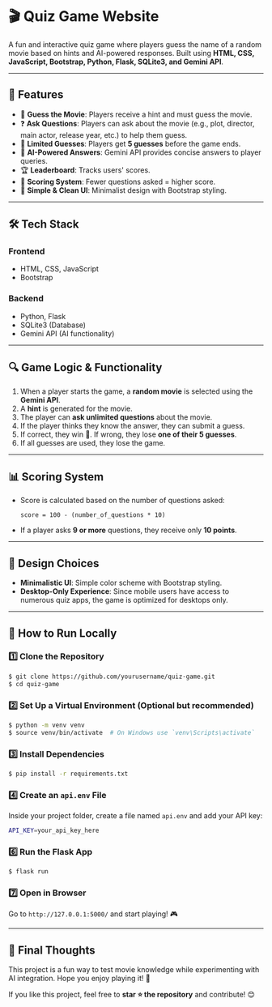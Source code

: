 # 🎬 Quiz Game Website

A fun and interactive quiz game where players guess the name of a random movie based on hints and AI-powered responses. Built using **HTML, CSS, JavaScript, Bootstrap, Python, Flask, SQLite3, and Gemini API**.

---

## 🚀 Features
- 📝 **Guess the Movie**: Players receive a hint and must guess the movie.
- ❓ **Ask Questions**: Players can ask about the movie (e.g., plot, director, main actor, release year, etc.) to help them guess.
- 🎯 **Limited Guesses**: Players get **5 guesses** before the game ends.
- 🤖 **AI-Powered Answers**: Gemini API provides concise answers to player queries.
- 🏆 **Leaderboard**: Tracks users' scores.
- 🔢 **Scoring System**: Fewer questions asked = higher score.
- 🎨 **Simple & Clean UI**: Minimalist design with Bootstrap styling.

---

## 🛠️ Tech Stack
### **Frontend**
- HTML, CSS, JavaScript
- Bootstrap

### **Backend**
- Python, Flask
- SQLite3 (Database)
- Gemini API (AI functionality)

---

## 🔍 Game Logic & Functionality
1. When a player starts the game, a **random movie** is selected using the **Gemini API**.
2. A **hint** is generated for the movie.
3. The player can **ask unlimited questions** about the movie.
4. If the player thinks they know the answer, they can submit a guess.
5. If correct, they win 🎉. If wrong, they lose **one of their 5 guesses**.
6. If all guesses are used, they lose the game.

---

## 📊 Scoring System
- Score is calculated based on the number of questions asked:
  ```
  score = 100 - (number_of_questions * 10)
  ```
- If a player asks **9 or more** questions, they receive only **10 points**.

---

## 🎨 Design Choices
- **Minimalistic UI**: Simple color scheme with Bootstrap styling.
- **Desktop-Only Experience**: Since mobile users have access to numerous quiz apps, the game is optimized for desktops only.

---

## 📜 How to Run Locally
### **1️⃣ Clone the Repository**
```bash
$ git clone https://github.com/yourusername/quiz-game.git
$ cd quiz-game
```
### **2️⃣ Set Up a Virtual Environment** (Optional but recommended)
```bash
$ python -m venv venv
$ source venv/bin/activate  # On Windows use `venv\Scripts\activate`
```
### **3️⃣ Install Dependencies**
```bash
$ pip install -r requirements.txt
```
### **4️⃣ Create an `api.env` File**
Inside your project folder, create a file named `api.env` and add your API key:
```bash
API_KEY=your_api_key_here
```
### **6️⃣ Run the Flask App**
```bash
$ flask run
```
### **7️⃣ Open in Browser**
Go to `http://127.0.0.1:5000/` and start playing! 🎮

---

## 🌟 Final Thoughts
This project is a fun way to test movie knowledge while experimenting with AI integration. Hope you enjoy playing it! 🚀

If you like this project, feel free to **star ⭐ the repository** and contribute! 😊


